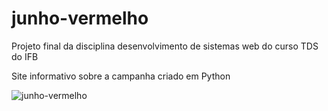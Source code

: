 # junho-vermelho
Projeto final da disciplina desenvolvimento de sistemas web do curso TDS do IFB

Site informativo sobre a campanha criado em Python


![junho-vermelho](https://github.com/user-attachments/assets/568f363f-a7d4-4f77-95e7-3d8d6e76fd4d)
